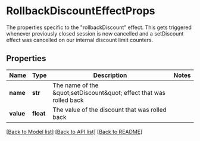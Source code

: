 # RollbackDiscountEffectProps

The properties specific to the \"rollbackDiscount\" effect. This gets triggered whenever previously closed session is now cancelled and a setDiscount effect was cancelled on our internal discount limit counters.
## Properties
Name | Type | Description | Notes
------------ | ------------- | ------------- | -------------
**name** | **str** | The name of the \&quot;setDiscount\&quot; effect that was rolled back | 
**value** | **float** | The value of the discount that was rolled back | 

[[Back to Model list]](../README.md#documentation-for-models) [[Back to API list]](../README.md#documentation-for-api-endpoints) [[Back to README]](../README.md)



